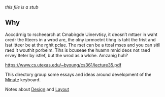 
_this file is a stub_

## Why

Aoccdrnig to rscheearch at Cmabirgde Uinervtisy, it
deosn’t mttaer in waht oredr the ltteers in a wrod are,
the olny iprmoetnt tihng is taht the frist and lsat ltteer
be at the rghit pclae. The rset can be a ttoal mses and
you can sitll raed it wouthit porbelm. Tihs is bcuseae the
huamn mnid deos not raed ervey lteter by istlef, but the
wrod as a wlohe. Amzanig huh?

<https://www.cs.utexas.edu/~byoung/cs361/lecture35.pdf>

This directory group some essays and ideas around development of 
the [Minute](https://github.com/agsb/minute/blob/main/docs/Minute.md) keyboard.

Notes about [Design](https://github.com/agsb/minute/blob/main/docs/2review/Design.md) and [Layout](https://github.com/agsb/minute/blob/main/docs/2review/Layouts.md)




